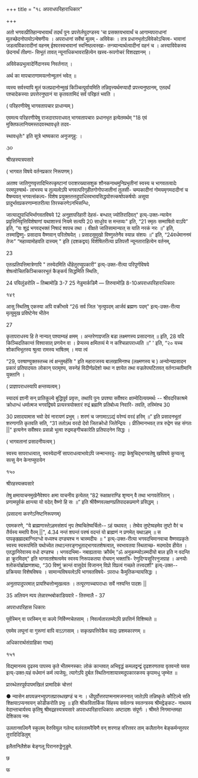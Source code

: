 +++
title = "१८ अपराधपरिहाराधिकार"

+++

अतो भगवत्प्रीतिहान्यभावार्थं तदर्थं पुनः प्रपत्तेर्लघुदण्डस्य 'चा प्रसक्तयभावार्थं च आगाम्यपराधानां मूलच्छेदनोपायोऽन्वेषणीयः । अपराधानां सर्वेषां मूलम् - अविवेकः । तत्र प्रधानभृतोऽविवेकोऽचित्त्व- भावानां जडत्वविकारादीनां वहनम् ईश्वरस्वभावानां स्वनिष्ठत्वस्खा- तन्त्र्यान्यार्थत्वादीनां वहनं च । अस्याविवेकस्य छेदनार्थं तीक्ष्णा- सिभूतं तावत् न्यूनाधिकभावराहित्येन खस्व-रूपगोचरं विशदज्ञानम् । 

अविवेकप्रभुत्वादेर्निदानस्य निवर्तनात् । 

अर्थ का मापचाराणामयत्नोन्मूलनं भवेत् ॥ 

व्यस्य सर्वस्यापि मूलं फलप्रदानोन्मुखं किञ्चित्पूर्वायमिति तन्निवृत्त्यर्थमप्यादौ प्रपत्त्यनुष्ठानम्, एतदर्थं पश्चादेकस्याः प्रपत्तेरनुष्ठानं या कृतवतामिदं सर्वं परिहृतं भवति । 

( परिहरणीयेषु भागवतापचार प्राधान्यम् ) 

एवमत्य परिहरणीयेषु राजदारापराधवत् भागवतापचारः प्रधानभृत इत्येतमर्थम् "18 एवं मुक्तिफलानियमस्तदवस्थावधृते तदव- 

स्थावधृतेः" इति सूत्रे भाष्यकारा अनुजगृहु: । 

૩૦ 

श्रीरहस्यत्रयसारे 

( भागवत विषये वर्तनप्रकार निरूपणम् ) 

अतश्व जातिगुणवृत्तादिभिरुत्कृष्टानां पराशरख्यासशुक शौनकनाथमुनिप्रभृतीनां स्वस्य च भागवतत्वादेः परमपुरुषार्थ- लाभस्य च तुल्यत्वेऽपि भगवत्परिगृहीतगोगोपजातीनां तुलसी- चम्पकादीनां गोमयमृगमदादीनां च वैषम्यवत् भगवत्संकल्प- विशेष प्रयुक्ततत्तदुपाधिस्वभावसिद्धयोरुत्कर्षापकर्षयोः असूया प्रादुर्भावप्रकरणाम्नातरीत्या तिरस्करणेऽनभिसन्धिः, 

जात्याद्युपाधिभिर्भागवतविषये 12 अनुज्ञापरिहारी देहसं- बन्धात् ज्योतिरादिवत्" इत्य्-उक्त-न्यायेन प्रवृत्तिनिवृत्तिविशेषाणां यथाशास्त्रं नियमे सत्यपि 20 साधुरेव स मन्तव्यः" इति, “21 स्मृतः सम्माषितो वाऽपि” इति, “यः शूद्रं भगवद्भक्तं निषादं श्वपच तथा । वीक्षते जातिसामान्यात् स याति नरकं नरः ॥” इति, तस्माद्विष्णु- प्रसादाय वैष्णवान् परितोषयेत् । प्रसादसुमुखो विष्णुस्तेनैव स्यान्न संशयः ॥” इति, “24वर्धमाननमं तेजः” “महाव्यामोहवति दास्यम् " इति (दशकद्वय) विशेषितरीत्या प्रतिपत्तौ न्यूनताराहित्येन वर्तनम्, 

23 

एतत्प्रतिपत्तिमात्रेणापि " तस्येदमिति धीहेतुरप्युपकारी” इत्य्-उक्त-रीत्या परिपूर्णविषये शेषत्वोचितकिञ्चित्कारभूतं कैङ्कर्य सिद्धमिति स्थितिः, 

24 पयिलुंडरोलि – तिब्बामोड़ि 3-7 25 नेडुमार्कडिमै — तिरुवामोड़ि 8-10अपराधपरिहाराधिकारः 

१४९ 

आसु स्थितिषु एकस्या अपि वक्रीभावे “26 सर्व जिल 'मृत्युपदम् आर्जवं ब्रह्मणः पदम्" इत्य्-उक्त-रीत्या मृत्युमुख प्रविष्टेनेव भीतेन 

27 

कृतापराधस्य हि ते नान्यत् पश्याम्यहं क्षमम् । अन्तरेणाज्ञ्जलि बडा लक्ष्मणस्य प्रसादनात् ॥ इति, 28 यदि किञ्चिदतिकान्तं विश्वासात् प्रणयेन वा । प्रेप्यस्य क्षमितव्यं मे न कश्चिन्नापराध्यति ॥” ' इति, “२० यच्च शोकाभिभूतस्य श्रुत्वा रामस्य भाषितम् । मया त्वं 

“29, परुषाण्युक्तस्तच्च त्वं क्षन्तुमर्हसि " इति महाराजस्य बालखामिनश्च (लक्ष्मणस्य च ) अन्योन्यप्रसादन प्रकारं प्रतिपादयतः लोकान् परामृश्य, सस्नेहं विदीर्णप्रदेशो यथा न ज्ञायेत तथा वज्रलेपघटितवत् वर्तनञ्चतीमानि युक्तानि । 

( प्राज्ञापराधस्यापि क्षन्तव्यत्वम् ) 

स्यादयं ज्ञानी सन् प्रातिकूल्ये बुद्धिपूर्व प्रवृत्तः, तथापि पुनः प्रपश्या सर्वेश्वरः क्षाम्येदित्ययमर्थः -- श्रीवदरिकाश्रमे क्रोधान्धं धर्मात्मज भगवद्विषये प्रत्यस्त्रयोक्तारं रुद्रं ब्रह्मणि प्रतिबोध्य निवारि- तवति, तस्मिंश्च 30 

30 प्रसादयामास भवो देवं नारायणं प्रभुम् । शरणं च जगामाऽऽद्यं वरेण्यं वरदं हरिम् ॥” इति प्रसादनभूतां शरणागति कृतवति सति, “31 ततोऽथ वरदो देवो जितक्रोधो जितेन्द्रियः । प्रीतिमानभवत् तत्र रुद्रेण सह संगतः ||" इत्यनेन सर्वेश्वरः प्रसन्नो भूत्वा रुद्रमङ्गीचकारेति प्रतिपादनेन सिद्धः । 

( भागवतानां प्रसादनीयत्वम् ) 

स्वस्य सापराधत्वात्, स्वस्येदानीं सापराधत्वाभावेऽपि जन्मान्तरदु- ताद्वा केषुचिद्भागवतेषु खविषये कुप्यत्सु सत्सु येन केनाप्युपायेन 

१५० 

श्रीरहस्यत्त्रयसारे 

तेषु क्षमायाचनमुखेनैवेश्वरः क्षमा याचनीय इत्येतत् “82 रूक्षाक्षराण्डि शृण्वन् वै तथा भागवतेरितान् । प्रणामपूर्वकं क्षान्त्या यो वदेत् वैष्णो हि सः ॥” इति श्रीवैष्णवलक्षणप्रतिपादकप्रमाणे प्रसिद्धम् । 

(प्रसादना करणेऽनिष्टनिरूपणम्) 

एवमकरणे, “ये ब्राह्मणास्तेऽहमसंशयं नृप तेष्वचितेष्वर्चितो-- ऽहं यथावत् । तेष्वेव तुष्टेष्वहमेव तुष्टो वैरं च तैर्यस्य ममापि वैरम् ||", 4.34 नन्तं शपन्तं परुषं वदन्तं यो ब्राह्मणं न प्रणमेत् यथाऽहम् ॥ स पापकृह्रह्मदबाग्निदग्धो वध्यश्च दण्ड्यश्च न चास्मदीयः ॥ " इत्य्-उक्त-रीत्या भगवदभिमानवाचा वैष्णवप्रकृतेः स्वस्य स्वरूपमिति यथोच्येत तथाऽन्तरङ्गभूताद्भागवतशेषत्वात्, स्वभावतया स्थिताच्छ- मदमादेव हीयेत । एतद्धानिरेवास्य वधो दण्डश्च । भगवदभिमा- नबाह्यतायाः क्रौर्यम् “ॐ अनुकम्प्योऽस्मदीयो बाल इति न वदन्ति हा क्रूरमिदम्" इति भागवतशेषत्वमेव स्वस्य निरूपकतया रोचयन् भक्तात्रि- रेणुदिग्यसूरिरनुजग्राह । अनयोः श्लोकयोर्ब्राह्मणशब्दः, “30 विष्णुं क्रान्तं वासुदेवं विजानन् विप्रो विप्रत्वं गच्छते तत्त्वदर्शी" इत्य्-उक्त-- प्रक्रियया विशेषविषयः । सामान्यविषयत्वेऽपि भागवतविषये- ऽपराधः कैमुतिकन्यायसिद्धः । 

अनुतापादुपरमात् प्रायश्चित्तोन्मुखत्वतः । तत्पूरणाच्चापराधाः सर्वे नश्यन्ति पादशः || 

35 अलियन म्पय लेन्नारम्भबोकाडियवारे - तिरुमालै - 37 

अपराधपरिहास धिकारः 

पूर्वस्मिन् वा परस्मिन् वा कल्पे निर्विण्णचेतसाम् । निवर्त्यतारतम्येऽपि प्रपत्तिर्न विशिष्यते ॥ 

एवमेव लघूनां वा गुरूणां वापि वाऽऽगसाम् । सकृत्प्रपत्तिरेकैव सद्यः प्रशमकारणम् ॥ 

अधिकारार्थसंग्राहिका गाथा) 

१५१ 

विद्यमानस्य दृढस्य पापस्य कृते भीतमनस्का: लोकं कान्तवत् अभिवृद्धं कमलद्वन्द्वं दृढशरणतया वृतवन्तो यवस इत्य्-उक्त-्यहं वर्धमानं कर्म त्यजेयुः, त्यागेऽपि दुर्बल स्थितिनाशायास्मदुपकारकस्य कृपामधु जृम्भेत ॥ 

प्रारब्धेतरपूर्वपापमखिलं प्रामादिकं चोत्तरं 

● न्यासेन क्षपयन्ननभ्युपगतप्रारब्धखण्डं च नः । धीपूर्वोत्तरपाप्मनामजननात् जातेऽपि तन्निष्कृतेः कौटिल्ये सति शिक्षयाऽप्यनवयन् कोडीकरोति प्रभुः ॥ इति श्रीकवितार्किक सिंहस्य सर्वतन्त्र स्वतन्त्रस्य श्रीमद्वेङ्कट- नाथस्य वेदान्ताचार्यस्य कृतिषु श्रीमद्रहस्यत्रयसारे अपराधपरिहाराधिकारः अष्टादशः संपूर्णः । श्रीमते निगमान्तमहा देशिकाय नमः 

उलतानवल्विनै स्कुलम् वेरुवियुल गलेन्द वलंरतामरैयिणै वन् शरणाह वरित्तवर ताम् कलैतानेन बेङ्कर्मन्सुरपर तुरादिदिडिलुम् 

इलैतानिलैशेक बेङ्गलू पिरानरुड्डेनुडुमे. 

छ 

फ 
